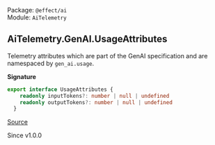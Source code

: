 Package: `@effect/ai`<br />
Module: `AiTelemetry`<br />

## AiTelemetry.GenAI.UsageAttributes

Telemetry attributes which are part of the GenAI specification and are
namespaced by `gen_ai.usage`.

**Signature**

```ts
export interface UsageAttributes {
    readonly inputTokens?: number | null | undefined
    readonly outputTokens?: number | null | undefined
  }
```

[Source](https://github.com/Effect-TS/effect/tree/main/packages/ai/ai/src/AiTelemetry.ts#L92)

Since v1.0.0